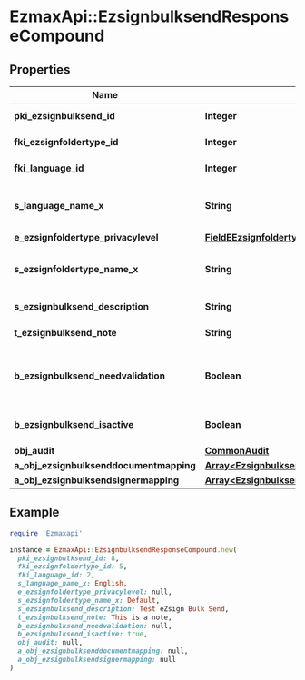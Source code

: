 # EzmaxApi::EzsignbulksendResponseCompound

## Properties

| Name | Type | Description | Notes |
| ---- | ---- | ----------- | ----- |
| **pki_ezsignbulksend_id** | **Integer** | The unique ID of the Ezsignbulksend |  |
| **fki_ezsignfoldertype_id** | **Integer** | The unique ID of the Ezsignfoldertype. |  |
| **fki_language_id** | **Integer** | The unique ID of the Language.  Valid values:  |Value|Description| |-|-| |1|French| |2|English| |  |
| **s_language_name_x** | **String** | The Name of the Language in the language of the requester |  |
| **e_ezsignfoldertype_privacylevel** | [**FieldEEzsignfoldertypePrivacylevel**](FieldEEzsignfoldertypePrivacylevel.md) |  |  |
| **s_ezsignfoldertype_name_x** | **String** | The name of the Ezsignfoldertype in the language of the requester |  |
| **s_ezsignbulksend_description** | **String** | The description of the Ezsignbulksend |  |
| **t_ezsignbulksend_note** | **String** | Note about the Ezsignbulksend |  |
| **b_ezsignbulksend_needvalidation** | **Boolean** | Whether the Ezsigntemplatepackage was automatically modified and needs a manual validation |  |
| **b_ezsignbulksend_isactive** | **Boolean** | Whether the Ezsignbulksend is active or not |  |
| **obj_audit** | [**CommonAudit**](CommonAudit.md) |  |  |
| **a_obj_ezsignbulksenddocumentmapping** | [**Array&lt;EzsignbulksenddocumentmappingResponseCompound&gt;**](EzsignbulksenddocumentmappingResponseCompound.md) |  |  |
| **a_obj_ezsignbulksendsignermapping** | [**Array&lt;EzsignbulksendsignermappingResponse&gt;**](EzsignbulksendsignermappingResponse.md) |  |  |

## Example

```ruby
require 'Ezmaxapi'

instance = EzmaxApi::EzsignbulksendResponseCompound.new(
  pki_ezsignbulksend_id: 8,
  fki_ezsignfoldertype_id: 5,
  fki_language_id: 2,
  s_language_name_x: English,
  e_ezsignfoldertype_privacylevel: null,
  s_ezsignfoldertype_name_x: Default,
  s_ezsignbulksend_description: Test eZsign Bulk Send,
  t_ezsignbulksend_note: This is a note,
  b_ezsignbulksend_needvalidation: null,
  b_ezsignbulksend_isactive: true,
  obj_audit: null,
  a_obj_ezsignbulksenddocumentmapping: null,
  a_obj_ezsignbulksendsignermapping: null
)
```

